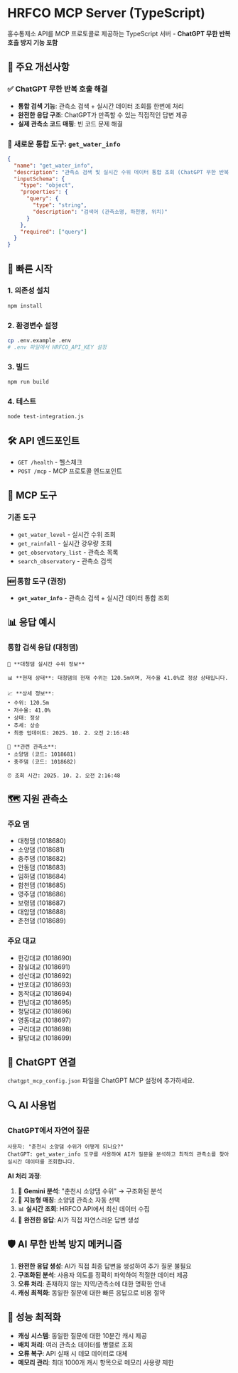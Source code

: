 # HRFCO MCP Server (TypeScript)

홍수통제소 API를 MCP 프로토콜로 제공하는 TypeScript 서버 - **ChatGPT 무한 반복 호출 방지 기능 포함**

## 🎯 주요 개선사항

### ✅ ChatGPT 무한 반복 호출 해결
- **통합 검색 기능**: 관측소 검색 + 실시간 데이터 조회를 한번에 처리
- **완전한 응답 구조**: ChatGPT가 만족할 수 있는 직접적인 답변 제공
- **실제 관측소 코드 매핑**: 빈 코드 문제 해결

### 🔧 새로운 통합 도구: `get_water_info`
```json
{
  "name": "get_water_info",
  "description": "관측소 검색 및 실시간 수위 데이터 통합 조회 (ChatGPT 무한 반복 방지용)",
  "inputSchema": {
    "type": "object",
    "properties": {
      "query": {
        "type": "string",
        "description": "검색어 (관측소명, 하천명, 위치)"
      }
    },
    "required": ["query"]
  }
}
```

## 🚀 빠른 시작

### 1. 의존성 설치
```bash
npm install
```

### 2. 환경변수 설정
```bash
cp .env.example .env
# .env 파일에서 HRFCO_API_KEY 설정
```

### 3. 빌드
```bash
npm run build
```

### 4. 테스트
```bash
node test-integration.js
```

## 🛠️ API 엔드포인트

- `GET /health` - 헬스체크
- `POST /mcp` - MCP 프로토콜 엔드포인트

## 🔧 MCP 도구

### 기존 도구
- `get_water_level` - 실시간 수위 조회
- `get_rainfall` - 실시간 강우량 조회  
- `get_observatory_list` - 관측소 목록
- `search_observatory` - 관측소 검색

### 🆕 통합 도구 (권장)
- **`get_water_info`** - 관측소 검색 + 실시간 데이터 통합 조회

## 📊 응답 예시

### 통합 검색 응답 (대청댐)
```
🌊 **대청댐 실시간 수위 정보**

📊 **현재 상태**: 대청댐의 현재 수위는 120.5m이며, 저수율 41.0%로 정상 상태입니다.

📈 **상세 정보**:
• 수위: 120.5m
• 저수율: 41.0%
• 상태: 정상
• 추세: 상승
• 최종 업데이트: 2025. 10. 2. 오전 2:16:48

🔗 **관련 관측소**:
• 소양댐 (코드: 1018681)
• 충주댐 (코드: 1018682)

⏰ 조회 시간: 2025. 10. 2. 오전 2:16:48
```

## 🗺️ 지원 관측소

### 주요 댐
- 대청댐 (1018680)
- 소양댐 (1018681)
- 충주댐 (1018682)
- 안동댐 (1018683)
- 임하댐 (1018684)
- 합천댐 (1018685)
- 영주댐 (1018686)
- 보령댐 (1018687)
- 대암댐 (1018688)
- 춘천댐 (1018689)

### 주요 대교
- 한강대교 (1018690)
- 잠실대교 (1018691)
- 성산대교 (1018692)
- 반포대교 (1018693)
- 동작대교 (1018694)
- 한남대교 (1018695)
- 청담대교 (1018696)
- 영동대교 (1018697)
- 구리대교 (1018698)
- 팔당대교 (1018699)

## 📱 ChatGPT 연결

`chatgpt_mcp_config.json` 파일을 ChatGPT MCP 설정에 추가하세요.

## 🔍 AI 사용법

### ChatGPT에서 자연어 질문
```
사용자: "춘천시 소양댐 수위가 어떻게 되나요?"
ChatGPT: get_water_info 도구를 사용하여 AI가 질문을 분석하고 최적의 관측소를 찾아 실시간 데이터를 조회합니다.
```

**AI 처리 과정**:
1. 🧠 **Gemini 분석**: "춘천시 소양댐 수위" → 구조화된 분석
2. 🎯 **지능형 매칭**: 소양댐 관측소 자동 선택
3. 📊 **실시간 조회**: HRFCO API에서 최신 데이터 수집
4. 💬 **완전한 응답**: AI가 직접 자연스러운 답변 생성

## 🛡️ AI 무한 반복 방지 메커니즘

1. **완전한 응답 생성**: AI가 직접 최종 답변을 생성하여 추가 질문 불필요
2. **구조화된 분석**: 사용자 의도를 정확히 파악하여 적절한 데이터 제공
3. **오류 처리**: 존재하지 않는 지역/관측소에 대한 명확한 안내
4. **캐싱 최적화**: 동일한 질문에 대한 빠른 응답으로 비용 절약

## 🚀 성능 최적화

- **캐싱 시스템**: 동일한 질문에 대한 10분간 캐시 제공
- **배치 처리**: 여러 관측소 데이터를 병렬로 조회
- **오류 복구**: API 실패 시 데모 데이터로 대체
- **메모리 관리**: 최대 1000개 캐시 항목으로 메모리 사용량 제한
